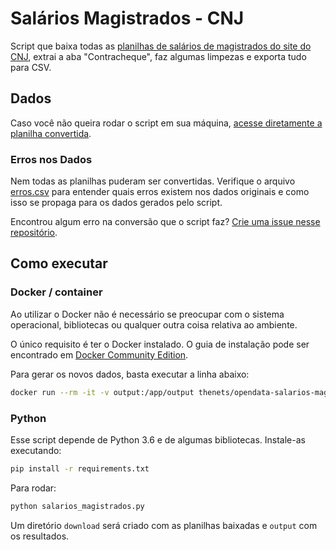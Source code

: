 # Salários Magistrados - CNJ

Script que baixa todas as [planilhas de salários de magistrados do site do
CNJ](http://www.cnj.jus.br/transparencia/remuneracao-dos-magistrados), extrai a
aba "Contracheque", faz algumas limpezas e exporta tudo para CSV.


## Dados

Caso você não queira rodar o script em sua máquina, [acesse diretamente a
planilha
convertida](https://drive.google.com/open?id=1R59t64Ml5v94YtGu76w5p17PEPb3V2dm).

### Erros nos Dados

Nem todas as planilhas puderam ser convertidas. Verifique o arquivo
[erros.csv](erros.csv) para entender quais erros existem nos dados originais e
como isso se propaga para os dados gerados pelo script.

Encontrou algum erro na conversão que o script faz? [Crie uma issue nesse
repositório](https://github.com/turicas/salarios-magistrados/issues/new).

## Como executar

### Docker / container

Ao utilizar o Docker não é necessário se preocupar com o sistema operacional, bibliotecas ou qualquer outra coisa relativa ao ambiente.

O único requisito é ter o Docker instalado. O guia de instalação pode ser encontrado em [Docker Community Edition](https://www.docker.com/community-edition).

Para gerar os novos dados, basta executar a linha abaixo:

```bash
docker run --rm -it -v output:/app/output thenets/opendata-salarios-magistrados
```


### Python

Esse script depende de Python 3.6 e de algumas bibliotecas. Instale-as
executando:

```bash
pip install -r requirements.txt
```

Para rodar:

```bash
python salarios_magistrados.py
```

Um diretório `download` será criado com as planilhas baixadas e `output` com os
resultados.
